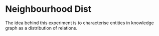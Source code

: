 # Neighbourhood Dist

The idea behind this experiment is to characterise entities in knowledge graph as a distribution of relations.

